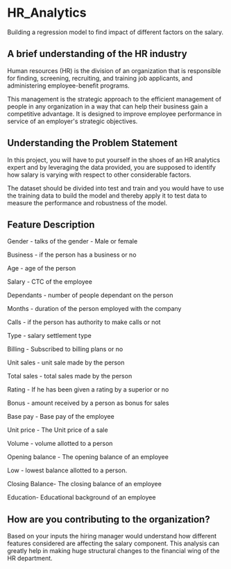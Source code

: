 # HR_Analytics
Building a regression model to find impact of different factors on the salary.
## A brief understanding of the HR industry

Human resources (HR) is the division of an organization that is responsible for finding, screening, recruiting, and training job applicants, and administering employee-benefit programs.

This management is the strategic approach to the efficient management of people in any organization in a way that can help their business gain a competitive advantage. It is designed to improve employee performance in service of an employer's strategic objectives.

## Understanding the Problem Statement

In this project, you will have to put yourself in the shoes of an HR analytics expert and by leveraging the data provided, you are supposed to identify how salary is varying with respect to other considerable factors.

The dataset should be divided into test and train and you would have to use the training data to build the model and thereby apply it to test data to measure the performance and robustness of the model.

## Feature Description

Gender - talks of the gender - Male or female

Business - if the person has a business or no

Age - age of the person

Salary - CTC of the employee

Dependants - number of people dependant on the person

Months - duration of the person employed with the company

Calls - if the person has authority to make calls or not

Type - salary settlement type

Billing - Subscribed to billing plans or no

Unit sales - unit sale made by the person

Total sales - total sales made by the person

Rating - If he has been given a rating by a superior or no

Bonus - amount received by a person as bonus for sales

Base pay - Base pay of the employee

Unit price - The Unit price of a sale

Volume - volume allotted to a person

Opening balance - The opening balance of an employee

Low - lowest balance allotted to a person.

Closing Balance- The closing balance of an employee

Education- Educational background of an employee

## How are you contributing to the organization?
Based on your inputs the hiring manager would understand how different features considered are affecting the salary component. This analysis can greatly help in making huge structural changes to the financial wing of the HR department.
